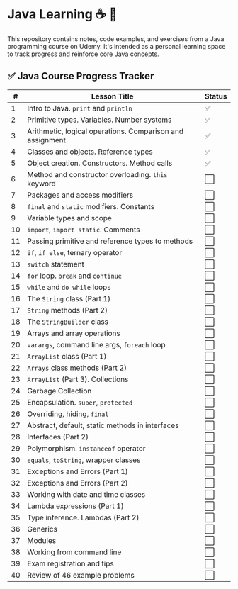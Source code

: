 # Java Learning ☕️ 🌱

This repository contains notes, code examples, and exercises from a Java programming course on Udemy. It's intended as a personal learning space to track progress and reinforce core Java concepts.

## ✅ Java Course Progress Tracker

| # | Lesson Title | Status |
|---|--------------|--------|
| 1 | Intro to Java. `print` and `println` | ✅ |
| 2 | Primitive types. Variables. Number systems | ✅ |
| 3 | Arithmetic, logical operations. Comparison and assignment | ✅ |
| 4 | Classes and objects. Reference types | ✅ |
| 5 | Object creation. Constructors. Method calls | ✅ |
| 6 | Method and constructor overloading. `this` keyword | ⬜ |
| 7 | Packages and access modifiers | ⬜ |
| 8 | `final` and `static` modifiers. Constants | ⬜ |
| 9 | Variable types and scope | ⬜ |
| 10 | `import`, `import static`. Comments | ⬜ |
| 11 | Passing primitive and reference types to methods | ⬜ |
| 12 | `if`, `if else`, ternary operator | ⬜ |
| 13 | `switch` statement | ⬜ |
| 14 | `for` loop. `break` and `continue` | ⬜ |
| 15 | `while` and `do while` loops | ⬜ |
| 16 | The `String` class (Part 1) | ⬜ |
| 17 | `String` methods (Part 2) | ⬜ |
| 18 | The `StringBuilder` class | ⬜ |
| 19 | Arrays and array operations | ⬜ |
| 20 | `varargs`, command line args, `foreach` loop | ⬜ |
| 21 | `ArrayList` class (Part 1) | ⬜ |
| 22 | `Arrays` class methods (Part 2) | ⬜ |
| 23 | `ArrayList` (Part 3). Collections | ⬜ |
| 24 | Garbage Collection | ⬜ |
| 25 | Encapsulation. `super`, `protected` | ⬜ |
| 26 | Overriding, hiding, `final` | ⬜ |
| 27 | Abstract, default, static methods in interfaces | ⬜ |
| 28 | Interfaces (Part 2) | ⬜ |
| 29 | Polymorphism. `instanceof` operator | ⬜ |
| 30 | `equals`, `toString`, wrapper classes | ⬜ |
| 31 | Exceptions and Errors (Part 1) | ⬜ |
| 32 | Exceptions and Errors (Part 2) | ⬜ |
| 33 | Working with date and time classes | ⬜ |
| 34 | Lambda expressions (Part 1) | ⬜ |
| 35 | Type inference. Lambdas (Part 2) | ⬜ |
| 36 | Generics | ⬜ |
| 37 | Modules | ⬜ |
| 38 | Working from command line | ⬜ |
| 39 | Exam registration and tips | ⬜ |
| 40 | Review of 46 example problems | ⬜ |
